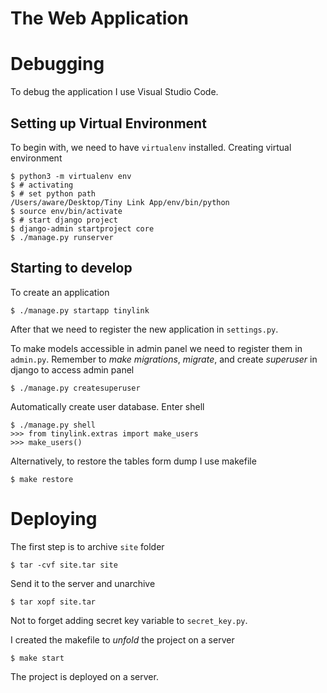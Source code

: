 # The Web Application

# Debugging

To debug the application I use Visual Studio Code.

## Setting up Virtual Environment
To begin with, we need to have `virtualenv` installed. Creating virtual environment

```
$ python3 -m virtualenv env
$ # activating
$ # set python path
/Users/aware/Desktop/Tiny Link App/env/bin/python
$ source env/bin/activate
$ # start django project
$ django-admin startproject core
$ ./manage.py runserver
```

## Starting to develop

To create an application
```
$ ./manage.py startapp tinylink
```

After that we need to register the new application in `settings.py`.

To make models accessible in admin panel we need to register them in `admin.py`. Remember to *make migrations*, *migrate*, and create _superuser_ in django to access admin panel

```
$ ./manage.py createsuperuser
```

Automatically create user database. Enter shell

```
$ ./manage.py shell
>>> from tinylink.extras import make_users
>>> make_users()
```

Alternatively, to restore the tables form dump I use makefile

```
$ make restore
```

# Deploying

The first step is to archive `site` folder

    $ tar -cvf site.tar site

Send it to the server and unarchive

    $ tar xopf site.tar

Not to forget adding secret key variable to `secret_key.py`.

I created the makefile to *unfold* the project on a server

    $ make start

The project is deployed on a server.